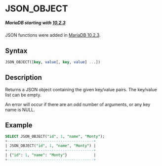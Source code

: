 # JSON_OBJECT

##### MariaDB starting with [10.2.3](/kb/en/mariadb-1023-release-notes/)

JSON functions were added in [MariaDB 10.2.3](/kb/en/mariadb-1023-release-notes/).

## Syntax

```sql
JSON_OBJECT([key, value[, key, value] ...])
```

## Description

Returns a JSON object containing the given key/value pairs. The key/value list can be empty.

An error will occur if there are an odd number of arguments, or any key name is NULL.

## Example

```sql
SELECT JSON_OBJECT("id", 1, "name", "Monty");
+---------------------------------------+
| JSON_OBJECT("id", 1, "name", "Monty") |
+---------------------------------------+
| {"id": 1, "name": "Monty"}            |
+---------------------------------------+
```